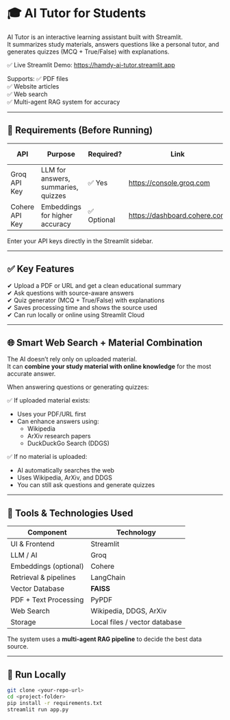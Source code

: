 # 🎓 AI Tutor for Students

AI Tutor is an interactive learning assistant built with Streamlit.  
It summarizes study materials, answers questions like a personal tutor, and generates quizzes (MCQ + True/False) with explanations.

✅ Live Streamlit Demo: https://hamdy-ai-tutor.streamlit.app  

Supports:
✅ PDF files  
✅ Website articles  
✅ Web search  
✅ Multi-agent RAG system for accuracy

---

## 🔐 Requirements (Before Running)

| API | Purpose | Required? | Link | Free Trial |
|-----|---------|-----------|------|------------|
| Groq API Key | LLM for answers, summaries, quizzes | ✅ Yes | https://console.groq.com | ✅ Free trial available |
| Cohere API Key | Embeddings for higher accuracy | ✅ Optional | https://dashboard.cohere.com | ✅ Free trial available |

Enter your API keys directly in the Streamlit sidebar.

---

## ✅ Key Features

✔ Upload a PDF or URL and get a clean educational summary  
✔ Ask questions with source-aware answers  
✔ Quiz generator (MCQ + True/False) with explanations  
✔ Saves processing time and shows the source used  
✔ Can run locally or online using Streamlit Cloud  

---

## 🌐 Smart Web Search + Material Combination

The AI doesn’t rely only on uploaded material.  
It can **combine your study material with online knowledge** for the most accurate answer.

When answering questions or generating quizzes:

✅ If uploaded material exists:
- Uses your PDF/URL first  
- Can enhance answers using:
  - Wikipedia  
  - ArXiv research papers  
  - DuckDuckGo Search (DDGS)

✅ If no material is uploaded:
- AI automatically searches the web  
- Uses Wikipedia, ArXiv, and DDGS  
- You can still ask questions and generate quizzes

---

## 🔧 Tools & Technologies Used

| Component | Technology |
|-----------|------------|
| UI & Frontend | Streamlit |
| LLM / AI | Groq |
| Embeddings (optional) | Cohere |
| Retrieval & pipelines | LangChain |
| Vector Database | **FAISS** |
| PDF + Text Processing | PyPDF |
| Web Search | Wikipedia, DDGS, ArXiv |
| Storage | Local files / vector database |

The system uses a **multi-agent RAG pipeline** to decide the best data source.

---

## 🚀 Run Locally

```bash
git clone <your-repo-url>
cd <project-folder>
pip install -r requirements.txt
streamlit run app.py
